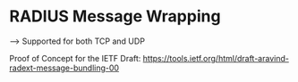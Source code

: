 # RADIUS Message Wrapping

--> Supported for both TCP and UDP

Proof of Concept for the IETF Draft:
https://tools.ietf.org/html/draft-aravind-radext-message-bundling-00 

